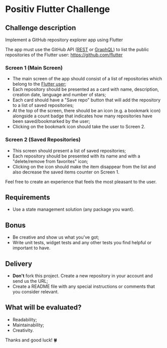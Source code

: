 # Positiv Flutter Challenge

## Challenge description

Implement a GitHub repository explorer app using Flutter

The app must use the GitHub API ([REST](https://docs.github.com/en/rest) or [GraphQL](https://docs.github.com/en/graphql)) to list the public repositories of the Flutter user: https://github.com/flutter

### Screen 1 (Main Screen)

- The main screen of the app should consist of a list of repositories which belong to the [Flutter user](https://github.com/flutter);
- Each repository should be presented as a card with name, description, creation date, language and number of stars;
- Each card should have a "Save repo" button that will add the repository to a list of saved repositories;
- At the top of the screen, there should be an icon (e.g. a bookmark icon) alongside a count badge that indicates how many repositories have been saved/bookmarked by the user;
- Clicking on the bookmark icon should take the user to Screen 2.

### Screen 2 (Saved Repositories)
- This screen should present a list of saved repositories;
- Each repository should be presented with its name and with a "delete/remove from favorites" icon;
- Clicking on the icon should make the item disappear from the list and also decrease the saved items counter on Screen 1.

Feel free to create an experience that feels the most pleasant to the user.

## Requirements

- Use a state management solution (any package you want).

## Bonus

- Be creative and show us what you've got;
- Write unit tests, widget tests and any other tests you find helpful or important to have.

## Delivery

- **Don't** fork this project. Create a new repository in your account and send us the URL;
- Create a README file with any special instructions or comments that you consider relevant.

## What will be evaluated?

- Readability;
- Maintainability;
- Creativity.

Thanks and good luck! 🍀